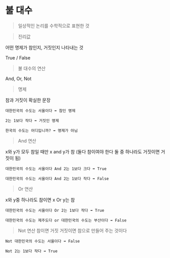 # 불 대수

>일상적인 논리를 수학적으로 표현한 것

>진리값

어떤 명제가 참인지, 거짓인지 나타내는 것

True / False

>불 대수의 연산

And, Or, Not

>명제

참과 거짓이 확실한 문장

```
대한민국의 수도는 서울이다 ➡️ 참인 명제

2는 1보다 작다 ➡️ 거짓인 명제

한국의 수도는 어디입니까? ➡️ 명제가 아님
```

>And 연산

x와 y가 모두 참일 때만 x and y가 참 (둘다 참이여야 한다 둘 중 하나라도 거짓이면 거짓이 됨)
```
대한민국의 수도는 서울이다 And 2는 1보다 크다 ➡️ True

대한민국의 수도는 서울이다 And 2는 1보다 작다 ➡️ False
```


>Or 연산

x와 y중 하나라도 참이면 x Or y는 참

```
대한민국의 수도는 서울이다 Or 2는 1보다 작다 ➡️ True

대한민국의 수도는 제주도다 or 대한민국의 수도는 부산이다 ➡️ False
```

>Not 연산
참이면 거짓 거짓이면 참으로 만들어 주는 것이다

```
Not 대한민국의 수도는 서울이다 ➡️ False

Not 2는 1보다 작다 ➡️ True
```
